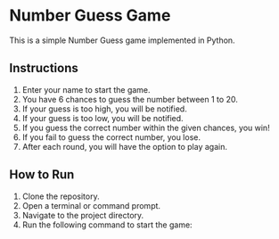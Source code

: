 # Number Guess Game

This is a simple Number Guess game implemented in Python.

## Instructions

1. Enter your name to start the game.
2. You have 6 chances to guess the number between 1 to 20.
3. If your guess is too high, you will be notified.
4. If your guess is too low, you will be notified.
5. If you guess the correct number within the given chances, you win!
6. If you fail to guess the correct number, you lose.
7. After each round, you will have the option to play again.

## How to Run

1. Clone the repository.
2. Open a terminal or command prompt.
3. Navigate to the project directory.
4. Run the following command to start the game:

